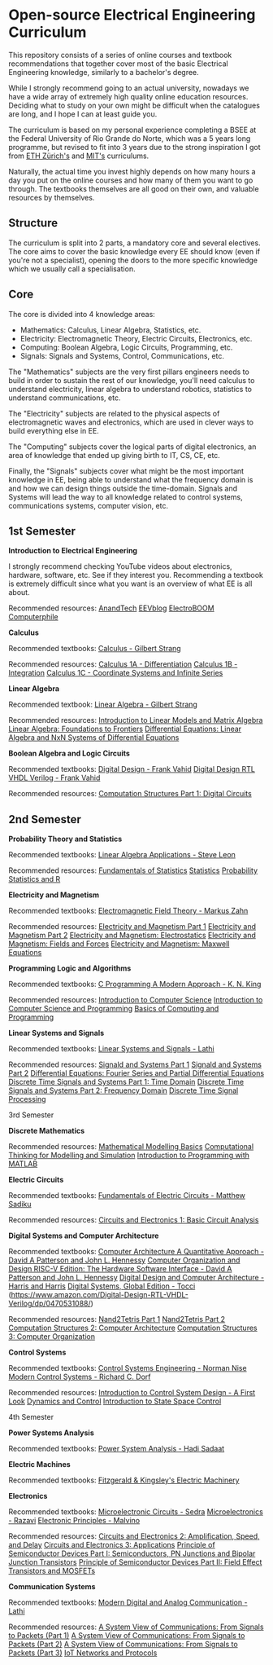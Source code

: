 # Open-source Electrical Engineering Curriculum
This repository consists of a series of online courses and textbook recommendations that together cover most of the basic Electrical Engineering knowledge, similarly to a bachelor's degree.

While I strongly recommend going to an actual university, nowadays we have a wide array of extremely high quality online education resources. Deciding what to study on your own might be difficult when the catalogues are long, and I hope I can at least guide you.

The curriculum is based on my personal experience completing a BSEE at the Federal University of Rio Grande do Norte, which was a 5 years long programme, but revised to fit into 3 years due to the strong inspiration I got from [ETH Zürich's](https://ee.ethz.ch/studies/bachelor.html) and [MIT's](https://www.eecs.mit.edu/docs/ug/freshman_roadmaps.pdf) curriculums.

Naturally, the actual time you invest highly depends on how many hours a day you put on the online courses and how many of them you want to go through. The textbooks themselves are all good on their own, and valuable resources by themselves.

## Structure
The curriculum is split into 2 parts, a mandatory core and several electives. The core aims to cover the basic knowledge every EE should know (even if you're not a specialist), opening the doors to the more specific knowledge which we usually call a specialisation.

## Core
The core is divided into 4 knowledge areas:
- Mathematics: Calculus, Linear Algebra, Statistics, etc.
- Electricity: Electromagnetic Theory, Electric Circuits, Electronics, etc.
- Computing: Boolean Algebra, Logic Circuits, Programming, etc.
- Signals: Signals and Systems, Control, Communications, etc.

The "Mathematics" subjects are the very first pillars engineers needs to build in order to sustain the rest of our knowledge, you'll need calculus to understand electricity, linear algebra to understand robotics, statistics to understand communications, etc.

The "Electricity" subjects are related to the physical aspects of electromagnetic waves and electronics, which are used in clever ways to build everything else in EE.

The "Computing" subjects cover the logical parts of digital electronics, an area of knowledge that ended up giving birth to IT, CS, CE, etc.

Finally, the "Signals" subjects cover what might be the most important knowledge in EE, being able to understand what the frequency domain is and how we can design things outside the time-domain. Signals and Systems will lead the way to all knowledge related to control systems, communications systems, computer vision, etc.

## 1st Semester

**Introduction to Electrical Engineering**

I strongly recommend checking YouTube videos about electronics, hardware, software, etc. See if they interest you. Recommending a textbook is extremely difficult since what you want is an overview of what EE is all about.

Recommended resources:
[AnandTech](www.anandtech.com)
[EEVblog](https://www.youtube.com/user/EEVblog/videos)
[ElectroBOOM](https://www.youtube.com/user/msadaghd/videos)
[Computerphile](https://www.youtube.com/user/Computerphile/videos)

**Calculus**

Recommended textbooks:
[Calculus - Gilbert Strang](https://ocw.mit.edu/resources/res-18-001-calculus-online-textbook-spring-2005/textbook/)

Recommended resources:
[Calculus 1A - Differentiation](https://www.edx.org/course/calculus-1a-differentiation-2)
[Calculus 1B - Integration](https://www.edx.org/course/calculus-1b-integration-2)
[Calculus 1C - Coordinate Systems and Infinite Series](https://www.edx.org/course/calculus-1c-coordinate-systems-infinite-series-2)

**Linear Algebra**

Recommended textbook:
[Linear Algebra - Gilbert Strang](https://math.mit.edu/~gs/linearalgebra/)

Recommended resources:
[Introduction to Linear Models and Matrix Algebra](https://www.edx.org/course/introduction-to-linear-models-and-matrix-algebra-3)
[Linear Algebra: Foundations to Frontiers](https://www.edx.org/course/linear-algebra-foundations-to-frontiers-3)
[Differential Equations: Linear Algebra and NxN Systems of Differential Equations](https://www.edx.org/course/differential-equations-linear-algebra-and-nxn-systems-of-differential-equations-2)

**Boolean Algebra and Logic Circuits**

Recommended textbooks:
[Digital Design - Frank Vahid](https://www.amazon.com/Digital-Design-Frank-Vahid/dp/0470044373)
[Digital Design RTL VHDL Verilog - Frank Vahid](https://www.amazon.com/Digital-Design-RTL-VHDL-Verilog/dp/0470531088)

Recommended resources:
[Computation Structures Part 1: Digital Circuits](https://www.edx.org/course/computation-structures-part-1-digital-circuits)


## 2nd Semester

**Probability Theory and Statistics**

Recommended textbooks:
[Linear Algebra Applications - Steve Leon](https://www.amazon.com/Linear-Algebra-Applications-Steve-Leon/dp/0136009298)

Recommended resources:
[Fundamentals of Statistics](https://www.edx.org/course/fundamentals-of-statistics-3)
[Statistics](https://www.edx.org/course/mathtrackx-statistics)
[Probability](https://www.edx.org/course/mathtrackx-probability)
[Statistics and R](https://www.edx.org/course/statistics-and-r-3)


**Electricity and Magnetism**

Recommended textbooks:
[Electromagnetic Field Theory - Markus Zahn](https://ocw.mit.edu/resources/res-6-002-electromagnetic-field-theory-a-problem-solving-approach-spring-2008/textbook-contents/)

Recommended resources:
[Electricity and Magnetism Part 1](https://www.edx.org/course/electricity-and-magnetism-part-1)
[Electricity and Magnetism Part 2](https://www.edx.org/course/electricity-magnetism-part-2)
[Electricity and Magnetism: Electrostatics](https://www.edx.org/course/electricity-and-magnetism-electrostatics)
[Electricity and Magnetism: Fields and Forces](https://www.edx.org/course/electricity-and-magnetism-magnetic-fields-and-forc)
[Electricity and Magnetism: Maxwell Equations](https://www.edx.org/course/electricity-and-magnetism-maxwells-equations)

**Programming Logic and Algorithms**

Recommended textbooks:
[C Programming A Modern Approach - K. N. King](https://www.amazon.com/C-Programming-Modern-Approach-2nd/dp/0393979504)

Recommended resources:
[Introduction to Computer Science](https://cs50.harvard.edu/x/2020/)
[Introduction to Computer Science and Programming](https://www.edx.org/course/introduction-to-computer-science-and-programming-7)
[Basics of Computing and Programming](https://www.edx.org/course/basics-of-computing-and-programming)


**Linear Systems and Signals**

Recommended textbooks:
[Linear Systems and Signals - Lathi](https://www.amazon.com/Linear-Systems-Signals-2nd-Lathi/dp/0195158334)

Recommended resources:
[Signald and Systems Part 1](https://www.edx.org/course/signals-and-systems-part-1)
[Signald and Systems Part 2](https://www.edx.org/course/signals-and-systems-part-2)
[Differential Equations: Fourier Series and Partial Differential Equations](https://www.edx.org/course/differential-equations-fourier-series-and-partial)
[Discrete Time Signals and Systems Part 1: Time Domain](https://www.edx.org/course/discrete-time-signals-and-systems-part-1-time-do-2)
[Discrete Time Signals and Systems Part 2: Frequency Domain](https://www.edx.org/course/discrete-time-signals-and-systems-part-2-frequency)
[Discrete Time Signal Processing](https://www.edx.org/course/discrete-time-signal-processing-4)

3rd Semester

**Discrete Mathematics**

Recommended resources:
[Mathematical Modelling Basics](https://www.edx.org/course/mathematical-modelling-basics)
[Computational Thinking for Modelling and Simulation](https://www.edx.org/course/computational-thinking-for-modeling-and-simulation)
[Introduction to Programming with MATLAB](https://www.coursera.org/learn/matlab)

**Electric Circuits**

Recommended textbooks:
[Fundamentals of Electric Circuits - Matthew Sadiku](https://www.amazon.com/Fundamentals-Electric-Circuits-Charles-Alexander/dp/0078028221)

Recommended resources:
[Circuits and Electronics 1: Basic Circuit Analysis](https://www.edx.org/course/circuits-and-electronics-1-basic-circuit-analysis)

**Digital Systems and Computer Architecture**

Recommended textbooks:
[Computer Architecture A Quantitative Approach - David A Patterson and John L. Hennessy](https://www.amazon.com/Computer-Architecture-Quantitative-John-Hennessy/dp/012383872X)
[Computer Organization and Design RISC-V Edition: The Hardware Software Interface - David A Patterson and John L. Hennessy](https://www.amazon.com/Computer-Organization-Design-RISC-V-Architecture-ebook/dp/B0714LM21Z/)
[Digital Design and Computer Architecture - Harris and Harris](https://www.amazon.com/Digital-Design-Computer-Architecture-Harris/dp/0123944244)
[Digital Systems, Global Edition - Tocci](https://www.amazon.com/Digital-Systems-Ronald-Tocci-ebook/dp/B01DV7565C)
(https://www.amazon.com/Digital-Design-RTL-VHDL-Verilog/dp/0470531088/)

Recommended resources:
[Nand2Tetris Part 1](https://www.coursera.org/learn/build-a-computer)
[Nand2Tetris Part 2](https://www.coursera.org/learn/nand2tetris2)
[Computation Structures 2: Computer Architecture](https://www.edx.org/course/computation-structures-2-computer-mitx-6-004-2x)
[Computation Structures 3: Computer Organization](https://www.edx.org/course/computation-structures-3-computer-mitx-6-004-3x-0)


**Control Systems**

Recommended textbooks:
[Control Systems Engineering - Norman Nise](https://www.amazon.com/Control-Systems-Engineering-Norman-Nise/dp/0470917695)
[Modern Control Systems - Richard C. Dorf](https://www.amazon.com/Modern-Control-Systems-13th-Richard/dp/0134407628)

Recommended resources:
[Introduction to Control System Design - A First Look](https://www.edx.org/course/introduction-to-control-system-design-a-first-look)
[Dynamics and Control](https://www.edx.org/course/dynamics-and-control)
[Introduction to State Space Control](https://www.edx.org/course/introduction-to-state-space-control)

4th Semester

**Power Systems Analysis**

Recommended textbooks:
[Power System Analysis - Hadi Sadaat](https://www.amazon.com/Power-System-Analysis-Third-Saadat/dp/0984543864)

**Electric Machines**

Recommended textbooks:
[Fitzgerald & Kingsley's Electric Machinery](https://www.amazon.com/Fitzgerald-Kingsleys-Electric-Machinery-Stephen/dp/0073380466)

**Electronics**

Recommended textbooks:
[Microelectronic Circuits - Sedra](https://www.amazon.com/Microelectronic-Circuits-Electrical-Computer-Engineering/dp/0190853549)
[Microelectronics - Razavi](https://www.amazon.com/Microelectronics-2Nd-Behzad-Razavi/dp/8126571357)
[Electronic Principles - Malvino](https://www.amazon.com/Electronic-Principles-Albert-Malvino/dp/0073373885)

Recommended resources:
[Circuits and Electronics 2: Amplification, Speed, and Delay](https://www.edx.org/course/circuits-and-electronics-2-amplification-speed-and-delay)
[Circuits and Electronics 3: Applications](https://www.edx.org/course/circuits-and-electronics-3-applications)
[Principle of Semiconductor Devices Part I: Semiconductors, PN Junctions and Bipolar Junction Transistors](https://www.edx.org/course/principle-of-semiconductor-devices-part-i-semicond)
[Principle of Semiconductor Devices Part II: Field Effect Transistors and MOSFETs](https://www.edx.org/course/principle-of-semiconductor-devices-part-ii-field-e)

**Communication Systems**

Recommended textbooks:
[Modern Digital and Analog Communication - Lathi](https://www.amazon.com/Digital-Communication-Electrical-Computer-Engineering/dp/0190686847)

Recommended resources:
[A System View of Communications: From Signals to Packets (Part 1)](https://www.edx.org/course/a-system-view-of-communications-from-signals-to-pa)
[A System View of Communications: From Signals to Packets (Part 2)](https://www.edx.org/course/a-system-view-of-communications-from-signals-to-2)
[A System View of Communications: From Signals to Packets (Part 3)](https://www.edx.org/course/a-system-view-of-communications-from-signals-to-3)
[IoT Networks and Protocols](https://www.edx.org/course/iot-networks-and-protocols)

